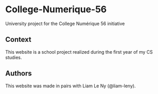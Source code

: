 # College-Numerique-56
University project for the College Numérique 56 initiative

## Context
This website is a school project realized during the first year of my CS studies.

## Authors
This website was made in pairs with Liam Le Ny (@liam-leny).
